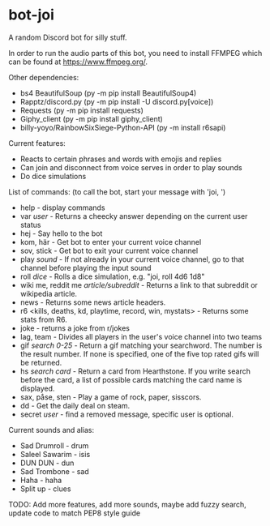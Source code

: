 # bot-joi
A random Discord bot for silly stuff.

In order to run the audio parts of this bot, you need to install FFMPEG which can be found at https://www.ffmpeg.org/. 

Other dependencies:
- bs4 BeautifulSoup (py -m pip install BeautifulSoup4)
- Rapptz/discord.py (py -m pip install -U discord.py[voice])
- Requests (py -m pip install requests)
- Giphy_client (py -m pip install giphy_client)
- billy-yoyo/RainbowSixSiege-Python-API (py -m install r6sapi)

Current features:  
- Reacts to certain phrases and words with emojis and replies
- Can join and disconnect from voice serves in order to play sounds
- Do dice simulations

List of commands: (to call the bot, start your message with 'joi, ')
- help - display commands
- var *user* - Returns a cheecky answer depending on the current user status
- hej - Say hello to the bot
- kom, här - Get bot to enter your current voice channel
- sov, stick - Get bot to exit your current voice channel
- play *sound* - If not already in your current voice channel, go to that channel before playing the input sound
- roll *dice* - Rolls a dice simulation, e.g. "joi, roll 4d6 1d8"
- wiki me, reddit me *article/subreddit* - Returns a link to that subreddit or wikipedia article. 
- news - Returns some news article headers.
- r6 <kills, deaths, kd, playtime, record, win, mystats>  - Returns some stats from R6.
- joke - returns a joke from r/jokes
- lag, team - Divides all players in the user's voice channel into two teams
- gif *search 0-25* - Return a gif matching your searchword. The number is the result number. If none is specified, one of the five top rated gifs will be returned.
- hs *search card* - Return a card from Hearthstone. If you write search before the card, a list of possible cards matching the card name is displayed.
- sax, påse, sten - Play a game of rock, paper, sisscors.
- dd - Get the daily deal on steam.
- secret *user* - find a removed message, specific user is optional.

Current sounds and alias: 
- Sad Drumroll - drum
- Saleel Sawarim - isis
- DUN DUN - dun
- Sad Trombone - sad
- Haha - haha
- Split up - clues

TODO: Add more features, add more sounds, maybe add fuzzy search, update code to match PEP8 style guide
